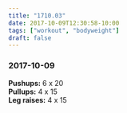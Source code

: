 ```yaml
---
title: "1710.03"
date: 2017-10-09T12:30:58-10:00
tags: ["workout", "bodyweight"]
draft: false
---
```


### 2017-10-09

**Pushups:** 6 x 20  
**Pullups:** 4 x 15  
**Leg raises:** 4 x 15

